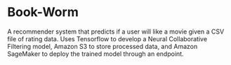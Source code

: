 # Book-Worm
A recommender system that predicts if a user will like a movie given a CSV file of rating data. Uses Tensorflow to develop a Neural Collaborative Filtering model, Amazon S3 to store processed data, and Amazon SageMaker to deploy the trained model through an endpoint. 
